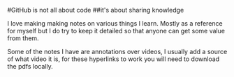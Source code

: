 #GitHub is not all about code
##it's about sharing knowledge

I love making making notes on various things I learn. Mostly as a reference for
myself but I do try to keep it detailed so that anyone can get some value from
them.

Some of the notes I have are annotations over videos, I usually add a source of
what video it is, for these hyperlinks to work you will need to download the
pdfs locally. 


